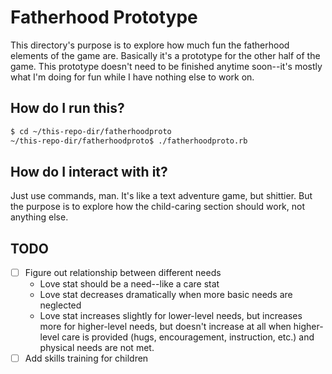 # Fatherhood Prototype

This directory's purpose is to explore how much fun the fatherhood elements of the game are. Basically it's a prototype for the other half of the game. This prototype doesn't need to be finished anytime soon--it's mostly what I'm doing for fun while I have nothing else to work on.

## How do I run this?

```bash
$ cd ~/this-repo-dir/fatherhoodproto
~/this-repo-dir/fatherhoodproto$ ./fatherhoodproto.rb
```

## How do I interact with it?

Just use commands, man. It's like a text adventure game, but shittier. But the purpose is to explore how the child-caring section should work, not anything else.

## TODO

- [ ] Figure out relationship between different needs
	* Love stat should be a need--like a care stat
	* Love stat decreases dramatically when more basic needs are neglected
	* Love stat increases slightly for lower-level needs, but increases more for higher-level needs, but doesn't increase at all when higher-level care is provided (hugs, encouragement, instruction, etc.) and physical needs are not met.
- [ ] Add skills training for children